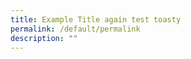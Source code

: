 ```yaml
---
title: Example Title again test toasty
permalink: /default/permalink
description: ""
---
```





























